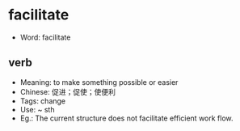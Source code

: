 # facilitate

- Word: facilitate

## verb

- Meaning: to make something possible or easier
- Chinese: 促进；促使；使便利
- Tags: change
- Use: ~ sth
- Eg.: The current structure does not facilitate efficient work flow.

